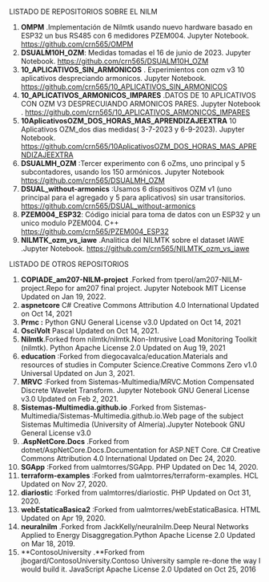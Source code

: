 LISTADO DE REPOSITORIOS SOBRE EL NILM

1.   **OMPM** .Implementación de Nilmtk usando nuevo hardware basado en ESP32 un bus RS485 con 6 medidores PZEM004. Jupyter Notebook. https://github.com/crn565/OMPM
2.  **DSUALM10H_OZM**: Medidas tomadas el 16 de junio de 2023. Jupyter Notebook. https://github.com/crn565/DSUALM10H_OZM
3.  **10_APLICATIVOS_SIN_ARMONICOS** . Experimientos con ozm v3 10 aplicativos despreciando armonicos. Jupyter Notebook. https://github.com/crn565/10_APLICATIVOS_SIN_ARMONICOS
4.  **10_APLICATIVOS_ARMONICOS_IMPARES** .DATOS DE 10 APLICATIVOS CON OZM V3 DESPRECUIANDO ARMONICOS PARES. Jupyter Notebook . https://github.com/crn565/10_APLICATIVOS_ARMONICOS_IMPARES
5.  **10AplicativosOZM_DOS_HORAS_MAS_APRENDIZAJEEXTRA** 10 Aplicativos OZM_dos dias medidas( 3-7-2023 y 6-9-2023). Jupyter Notebook. https://github.com/crn565/10AplicativosOZM_DOS_HORAS_MAS_APRENDIZAJEEXTRA
6.  **DSUALMH_OZM** :Tercer experimento con 6 oZms, uno principal y 5 subcontadores, usando los 150 armónicos. Jupyter Notebook https://github.com/crn565/DSUALMH_OZM
7.  **DSUAL_without-armonics** :Usamos 6 dispositivos OZM v1 (uno principal para el agregado y 5 para aplicativos) sin usar transitorios. https://github.com/crn565/DSUAL_without-armonics
8.  **PZEM004_ESP32**: Código inicial para toma de datos con un ESP32 y un unico modulo PZEM004. C++ https://github.com/crn565/PZEM004_ESP32
9. **NILMTK_ozm_vs_iawe** .Analitica del NILMTK sobre el dataset IAWE .Jupyter Notebook. https://github.com/crn565/NILMTK_ozm_vs_iawe

LISTADO DE OTROS REPOSITORIOS

1.  **COPIADE_am207-NILM-project** .Forked from tperol/am207-NILM-project.Repo for am207 final project. Jupyter Notebook MIT License Updated on Jan 19, 2022.
2.  **aspnetcore** C\# Creative Commons Attribution 4.0 International Updated on Oct 14, 2021
3.  **Prmc :** Python GNU General License v3.0 Updated on Oct 14, 2021
4.  **OsciVolt** Pascal Updated on Oct 14, 2021.
5.  **Nilmtk**.Forked from nilmtk/nilmtk.Non-Intrusive Load Monitoring Toolkit (nilmtk). Python Apache License 2.0 Updated on Aug 19, 2021
6.  **education** :Forked from diegocavalca/education.Materials and resources of studies in Computer Science.Creative Commons Zero v1.0 Universal Updated on Jun 3, 2021.
7.  **MRVC** :Forked from Sistemas-Multimedia/MRVC.Motion Compensated Discrete Wavelet Transform. Jupyter Notebook GNU General License v3.0 Updated on Feb 2, 2021.
8.  **Sistemas-Multimedia.github.io** .Forked from Sistemas-Multimedia/Sistemas-Multimedia.github.io.Web page of the subject Sistemas Multimedia (University of Almería).Jupyter Notebook GNU General License v3.0
9.  .**AspNetCore.Docs** .Forked from dotnet/AspNetCore.Docs.Documentation for ASP.NET Core. C\# Creative Commons Attribution 4.0 International Updated on Dec 24, 2020.
10. **SGApp** :Forked from ualmtorres/SGApp. PHP Updated on Dec 14, 2020.
11. **terraform-examples** :Forked from ualmtorres/terraform-examples. HCL Updated on Nov 27, 2020.
12. **diariosti**c :Forked from ualmtorres/diariostic. PHP Updated on Oct 31, 2020.
13. **webEstaticaBasica2** :Forked from ualmtorres/webEstaticaBasica. HTML Updated on Apr 19, 2020.
14. **neuralnilm** .Forked from JackKelly/neuralnilm.Deep Neural Networks Applied to Energy Disaggregation.Python Apache License 2.0 Updated on Mar 18, 2019.
15. **ContosoUniversity .**Forked from jbogard/ContosoUniversity.Contoso University sample re-done the way I would build it. JavaScript Apache License 2.0 Updated on Oct 25, 2016
